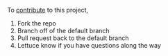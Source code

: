 To [contribute](https://guides.github.com/activities/contributing-to-open-source/) to this project,

1. Fork the repo
2. Branch off of the default branch
3. Pull request back to the default branch
4. Lettuce know if you have questions along the way
